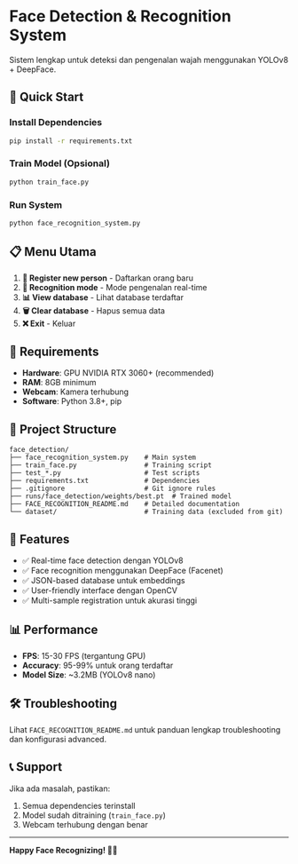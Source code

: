 # Face Detection & Recognition System

Sistem lengkap untuk deteksi dan pengenalan wajah menggunakan YOLOv8 + DeepFace.

## 🚀 Quick Start

### Install Dependencies
```bash
pip install -r requirements.txt
```

### Train Model (Opsional)
```bash
python train_face.py
```

### Run System
```bash
python face_recognition_system.py
```

## 📋 Menu Utama

1. **📝 Register new person** - Daftarkan orang baru
2. **👀 Recognition mode** - Mode pengenalan real-time
3. **📊 View database** - Lihat database terdaftar
4. **🗑️ Clear database** - Hapus semua data
5. **❌ Exit** - Keluar

## 🔧 Requirements

- **Hardware**: GPU NVIDIA RTX 3060+ (recommended)
- **RAM**: 8GB minimum
- **Webcam**: Kamera terhubung
- **Software**: Python 3.8+, pip

## 📁 Project Structure

```
face_detection/
├── face_recognition_system.py    # Main system
├── train_face.py                 # Training script
├── test_*.py                     # Test scripts
├── requirements.txt              # Dependencies
├── .gitignore                    # Git ignore rules
├── runs/face_detection/weights/best.pt  # Trained model
├── FACE_RECOGNITION_README.md    # Detailed documentation
└── dataset/                      # Training data (excluded from git)
```

## 🎯 Features

- ✅ Real-time face detection dengan YOLOv8
- ✅ Face recognition menggunakan DeepFace (Facenet)
- ✅ JSON-based database untuk embeddings
- ✅ User-friendly interface dengan OpenCV
- ✅ Multi-sample registration untuk akurasi tinggi

## 📊 Performance

- **FPS**: 15-30 FPS (tergantung GPU)
- **Accuracy**: 95-99% untuk orang terdaftar
- **Model Size**: ~3.2MB (YOLOv8 nano)

## 🛠️ Troubleshooting

Lihat `FACE_RECOGNITION_README.md` untuk panduan lengkap troubleshooting dan konfigurasi advanced.

## 📞 Support

Jika ada masalah, pastikan:
1. Semua dependencies terinstall
2. Model sudah ditraining (`train_face.py`)
3. Webcam terhubung dengan benar

---

**Happy Face Recognizing! 🤖📸**
